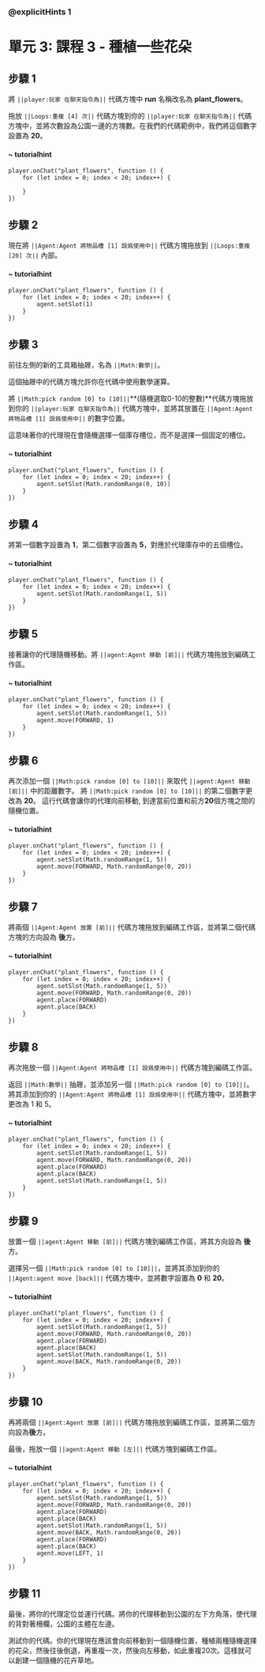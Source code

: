 ### @explicitHints 1

# 單元 3: 課程 3 - 種植一些花朵

## 步驟 1
將 ``||player:玩家 在聊天指令為||`` 代碼方塊中 **run** 名稱改名為 **plant_flowers**。

拖放 ``||Loops:重複 [4] 次||`` 代碼方塊到你的 ``||player:玩家 在聊天指令為||`` 代碼方塊中，並將次數設為公園一邊的方塊數。在我們的代碼範例中，我們將這個數字設置為 **20**。

#### ~ tutorialhint
``` blocks
player.onChat("plant_flowers", function () {
    for (let index = 0; index < 20; index++) {
    	
    }
})
```

## 步驟 2
現在將 ``||Agent:Agent 將物品槽 [1] 設爲使用中||`` 代碼方塊拖放到 ``||Loops:重複 [20] 次||`` 內部。

#### ~ tutorialhint
``` blocks
player.onChat("plant_flowers", function () {
    for (let index = 0; index < 20; index++) {
        agent.setSlot(1)
    }
})
```

## 步驟 3
前往左側的新的工具箱抽屜，名為 ``||Math:數學||``。

這個抽屜中的代碼方塊允許你在代碼中使用數學運算。

將 ``||Math:pick random [0] to [10]||``**(隨機選取0-10的整數)**代碼方塊拖放到你的 ``||player:玩家 在聊天指令為||`` 代碼方塊中，並將其放置在 ``||Agent:Agent 將物品槽 [1] 設爲使用中||`` 的數字位置。

這意味著你的代理現在會隨機選擇一個庫存槽位，而不是選擇一個固定的槽位。

#### ~ tutorialhint
``` blocks
player.onChat("plant_flowers", function () {
    for (let index = 0; index < 20; index++) {
        agent.setSlot(Math.randomRange(0, 10))
    }
})
```

## 步驟 4
將第一個數字設置為 **1**，第二個數字設置為 **5**，對應於代理庫存中的五個槽位。

#### ~ tutorialhint
``` blocks
player.onChat("plant_flowers", function () {
    for (let index = 0; index < 20; index++) {
        agent.setSlot(Math.randomRange(1, 5))
    }
})
```

## 步驟 5
接著讓你的代理隨機移動。將 ``||agent:Agent 移動 [前]||`` 代碼方塊拖放到編碼工作區。

#### ~ tutorialhint
``` blocks
player.onChat("plant_flowers", function () {
    for (let index = 0; index < 20; index++) {
        agent.setSlot(Math.randomRange(1, 5))
        agent.move(FORWARD, 1)
    }
})
```

## 步驟 6
再次添加一個 ``||Math:pick random [0] to [10]||`` 來取代 ``||agent:Agent 移動 [前]||`` 中的距離數字。
將 ``||Math:pick random [0] to [10]||`` 的第二個數字更改為 **20**。
這行代碼會讓你的代理向前移動, 到達當前位置和前方**20**個方塊之間的隨機位置。

#### ~ tutorialhint
``` blocks
player.onChat("plant_flowers", function () {
    for (let index = 0; index < 20; index++) {
        agent.setSlot(Math.randomRange(1, 5))
        agent.move(FORWARD, Math.randomRange(0, 20))
    }
})
```

## 步驟 7
將兩個 ``||Agent:Agent 放置 [前]||`` 代碼方塊拖放到編碼工作區，並將第二個代碼方塊的方向設為 **後**方。

#### ~ tutorialhint
``` blocks
player.onChat("plant_flowers", function () {
    for (let index = 0; index < 20; index++) {
        agent.setSlot(Math.randomRange(1, 5))
        agent.move(FORWARD, Math.randomRange(0, 20))
        agent.place(FORWARD)
        agent.place(BACK)
    }
})
```

## 步驟 8
再次拖放一個 ``||Agent:Agent 將物品槽 [1] 設爲使用中||`` 代碼方塊到編碼工作區。

返回 ``||Math:數學||`` 抽屜，並添加另一個 ``||Math:pick random [0] to [10]||``。將其添加到你的 ``||Agent:Agent 將物品槽 [1] 設爲使用中||`` 代碼方塊中，並將數字更改為 1 和 5。

#### ~ tutorialhint
``` blocks
player.onChat("plant_flowers", function () {
    for (let index = 0; index < 20; index++) {
        agent.setSlot(Math.randomRange(1, 5))
        agent.move(FORWARD, Math.randomRange(0, 20))
        agent.place(FORWARD)
        agent.place(BACK)
        agent.setSlot(Math.randomRange(1, 5))
    }
})
```

## 步驟 9
放置一個 ``||agent:Agent 移動 [前]||`` 代碼方塊到編碼工作區，將其方向設為 **後**方。

選擇另一個 ``||Math:pick random [0] to [10]||``，並將其添加到你的 ``||Agent:agent move [back]||`` 代碼方塊中，並將數字設置為 **0** 和 **20**。

#### ~ tutorialhint
``` blocks
player.onChat("plant_flowers", function () {
    for (let index = 0; index < 20; index++) {
        agent.setSlot(Math.randomRange(1, 5))
        agent.move(FORWARD, Math.randomRange(0, 20))
        agent.place(FORWARD)
        agent.place(BACK)
        agent.setSlot(Math.randomRange(1, 5))
        agent.move(BACK, Math.randomRange(0, 20))
    }
})
```

## 步驟 10
再將兩個 ``||Agent:Agent 放置 [前]||`` 代碼方塊拖放到編碼工作區，並將第二個方向設為**後**方。

最後，拖放一個 ``||agent:Agent 移動 [左]||`` 代碼方塊到編碼工作區。

#### ~ tutorialhint
``` blocks
player.onChat("plant_flowers", function () {
    for (let index = 0; index < 20; index++) {
        agent.setSlot(Math.randomRange(1, 5))
        agent.move(FORWARD, Math.randomRange(0, 20))
        agent.place(FORWARD)
        agent.place(BACK)
        agent.setSlot(Math.randomRange(1, 5))
        agent.move(BACK, Math.randomRange(0, 20))
        agent.place(FORWARD)
        agent.place(BACK)
        agent.move(LEFT, 1)
    }
})
```

## 步驟 11
最後，將你的代理定位並運行代碼。將你的代理移動到公園的左下方角落，使代理的背對著柵欄，公園的主體在左邊。

測試你的代碼。你的代理現在應該會向前移動到一個隨機位置，種植兩種隨機選擇的花朵，然後往後倒退，再重複一次，然後向左移動，如此重複20次。這樣就可以創建一個隨機的花卉草地。